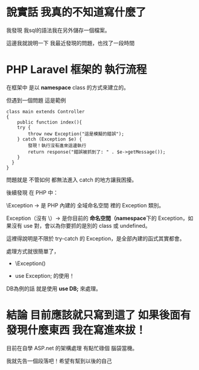 # 說實話 我真的不知道寫什麼了

我發現 我sql的語法我在另外儲存一個檔案。

這邊我就說明一下 我最近發現的問題，也找了一段時間

# PHP Laravel 框架的 執行流程

在框架中 是以 **namespace** class 的方式來建立的。

但遇到一個問題 這是範例
```
class main extends Controller
{    
	public function index(){
    try {
        throw new Exception("這是模擬的錯誤");
    } catch (Exception $e) {
        發現！執行沒有進來這邊執行
        return response("錯誤被抓到了: " . $e->getMessage());
    }
  }
}
```
問題就是 不管如何 都無法進入 catch 的地方讓我困擾。

後續發現 在 PHP 中：

\Exception → 是 PHP 內建的 全域命名空間 裡的 Exception 類別。

Exception（沒有 \）→ 是你目前的 **命名空間（namespace**下的 Exception，如果沒有 use 對，會以為你要抓的是別的 class 或 undefined。

這裡得說明是不限於 try-catch 的 Exception，是全部內建的函式其實都會。

處理方式就很簡單了，
- \Exception()
+ use Exception;
的使用！

DB為例的話 就是使用 **use DB;** 來處理。

# 結論 目前應該就只寫到這了 如果後面有發現什麼東西 我在寫進來拔！
目前在自學 ASP.net 的架構處理 有點忙碌個 腦袋當機。

我就先告一個段落吧！希望有幫到以後的自己

